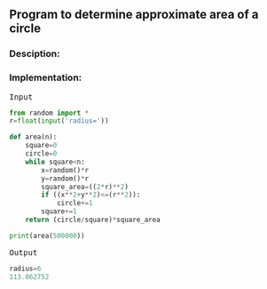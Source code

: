 <script type="text/javascript" src="https://cdnjs.cloudflare.com/ajax/libs/mathjax/2.7.0/MathJax.js?config=TeX-AMS_CHTML"></script>


## Program to determine approximate area of a circle


### Desciption:


### Implementation:

<kbd>Input</kbd>

```python
from random import *
r=float(input('radius='))

def area(n):
	square=0
	circle=0
	while square<n:
		x=random()*r
		y=random()*r
		square_area=((2*r)**2)
		if ((x**2+y**2)<=(r**2)):
			circle+=1
		square+=1
	return (circle/square)*square_area

print(area(500000))
```

<kbd>Output</kbd>

```python
radius=6
113.062752
```

